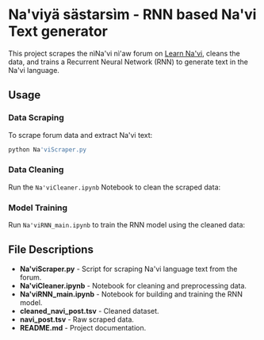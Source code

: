 # Na'viyä sästarsìm - RNN based Na'vi Text generator

This project scrapes the nìNa'vi nì'aw forum on [Learn Na'vi](learnnavi.org), cleans the data, and trains a Recurrent Neural Network (RNN) to generate text in the Na'vi language.


## Usage

### Data Scraping
To scrape forum data and extract Na'vi text:
```bash
python Na'viScraper.py
```

### Data Cleaning
Run the `Na'viCleaner.ipynb` Notebook to clean the scraped data:


### Model Training
Run `Na'viRNN_main.ipynb` to train the RNN model using the cleaned data:


## File Descriptions

- **Na'viScraper.py** - Script for scraping Na'vi language text from the forum.
- **Na'viCleaner.ipynb** - Notebook for cleaning and preprocessing data.
- **Na'viRNN_main.ipynb** - Notebook for building and training the RNN model.
- **cleaned_navi_post.tsv** - Cleaned dataset.
- **navi_post.tsv** - Raw scraped data.
- **README.md** - Project documentation.

